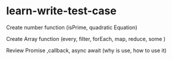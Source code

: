 # learn-write-test-case

Create number function (isPrime, quadratic Equation)

Create Array function (every, filter, forEach, map, reduce, some )

Review Promise ,callback, async await (why is use, how to use it)
